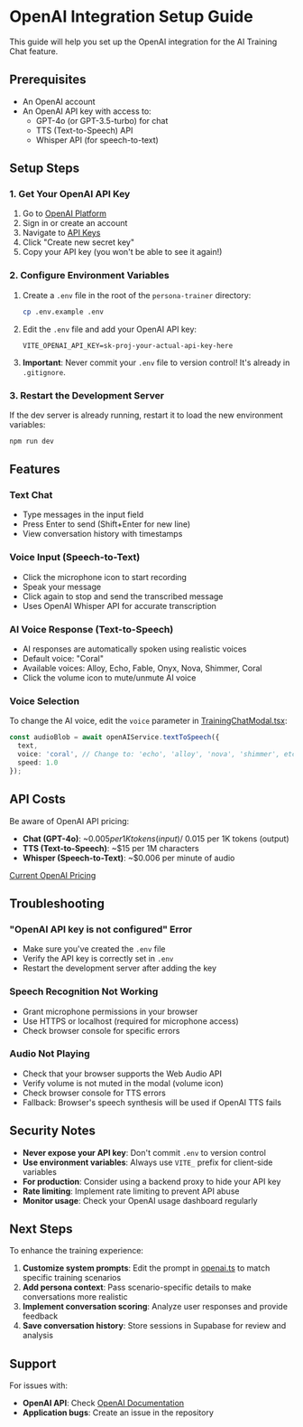 # OpenAI Integration Setup Guide

This guide will help you set up the OpenAI integration for the AI Training Chat feature.

## Prerequisites

- An OpenAI account
- An OpenAI API key with access to:
  - GPT-4o (or GPT-3.5-turbo) for chat
  - TTS (Text-to-Speech) API
  - Whisper API (for speech-to-text)

## Setup Steps

### 1. Get Your OpenAI API Key

1. Go to [OpenAI Platform](https://platform.openai.com/)
2. Sign in or create an account
3. Navigate to [API Keys](https://platform.openai.com/api-keys)
4. Click "Create new secret key"
5. Copy your API key (you won't be able to see it again!)

### 2. Configure Environment Variables

1. Create a `.env` file in the root of the `persona-trainer` directory:
   ```bash
   cp .env.example .env
   ```

2. Edit the `.env` file and add your OpenAI API key:
   ```env
   VITE_OPENAI_API_KEY=sk-proj-your-actual-api-key-here
   ```

3. **Important**: Never commit your `.env` file to version control! It's already in `.gitignore`.

### 3. Restart the Development Server

If the dev server is already running, restart it to load the new environment variables:

```bash
npm run dev
```

## Features

### Text Chat
- Type messages in the input field
- Press Enter to send (Shift+Enter for new line)
- View conversation history with timestamps

### Voice Input (Speech-to-Text)
- Click the microphone icon to start recording
- Speak your message
- Click again to stop and send the transcribed message
- Uses OpenAI Whisper API for accurate transcription

### AI Voice Response (Text-to-Speech)
- AI responses are automatically spoken using realistic voices
- Default voice: "Coral"
- Available voices: Alloy, Echo, Fable, Onyx, Nova, Shimmer, Coral
- Click the volume icon to mute/unmute AI voice

### Voice Selection

To change the AI voice, edit the `voice` parameter in [TrainingChatModal.tsx](src/components/training/TrainingChatModal.tsx):

```typescript
const audioBlob = await openAIService.textToSpeech({
  text,
  voice: 'coral', // Change to: 'echo', 'alloy', 'nova', 'shimmer', etc.
  speed: 1.0
});
```

## API Costs

Be aware of OpenAI API pricing:

- **Chat (GPT-4o)**: ~$0.005 per 1K tokens (input) / ~$0.015 per 1K tokens (output)
- **TTS (Text-to-Speech)**: ~$15 per 1M characters
- **Whisper (Speech-to-Text)**: ~$0.006 per minute of audio

[Current OpenAI Pricing](https://openai.com/pricing)

## Troubleshooting

### "OpenAI API key is not configured" Error

- Make sure you've created the `.env` file
- Verify the API key is correctly set in `.env`
- Restart the development server after adding the key

### Speech Recognition Not Working

- Grant microphone permissions in your browser
- Use HTTPS or localhost (required for microphone access)
- Check browser console for specific errors

### Audio Not Playing

- Check that your browser supports the Web Audio API
- Verify volume is not muted in the modal (volume icon)
- Check browser console for TTS errors
- Fallback: Browser's speech synthesis will be used if OpenAI TTS fails

## Security Notes

- **Never expose your API key**: Don't commit `.env` to version control
- **Use environment variables**: Always use `VITE_` prefix for client-side variables
- **For production**: Consider using a backend proxy to hide your API key
- **Rate limiting**: Implement rate limiting to prevent API abuse
- **Monitor usage**: Check your OpenAI usage dashboard regularly

## Next Steps

To enhance the training experience:

1. **Customize system prompts**: Edit the prompt in [openai.ts](src/services/ai/openai.ts) to match specific training scenarios
2. **Add persona context**: Pass scenario-specific details to make conversations more realistic
3. **Implement conversation scoring**: Analyze user responses and provide feedback
4. **Save conversation history**: Store sessions in Supabase for review and analysis

## Support

For issues with:
- **OpenAI API**: Check [OpenAI Documentation](https://platform.openai.com/docs)
- **Application bugs**: Create an issue in the repository
